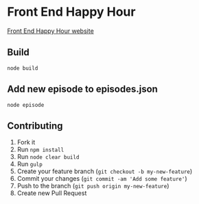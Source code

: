 # Front End Happy Hour
[Front End Happy Hour website](http://frontendhappyhour.com)

## Build
`node build`

## Add new episode to episodes.json
`node episode`

## Contributing
1. Fork it
2. Run `npm install`
3. Run `node clear build`
4. Run `gulp`
5. Create your feature branch (`git checkout -b my-new-feature`)
6. Commit your changes (`git commit -am 'Add some feature'`)
7. Push to the branch (`git push origin my-new-feature`)
8. Create new Pull Request
